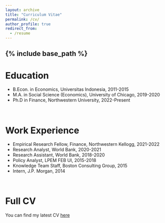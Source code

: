 ```yaml
---
layout: archive
title: "Curriculum Vitae"
permalink: /cv/
author_profile: true
redirect_from:
  - /resume
---
```


{% include base_path %}
---

Education
======
* B.Econ. in Economics, Universitas Indonesia, 2011-2015
* M.A. in Social Science (Economics), University of Chicago, 2019-2020
* Ph.D in Finance, Northwestern University, 2022-Present

&nbsp;  

Work Experience
======
* Empirical Research Fellow, Finance, Northwestern Kellogg, 2021-2022
* Research Analyst, World Bank, 2020-2021
* Research Assistant, World Bank, 2018-2020
* Policy Analyst, LPEM FEB UI, 2015-2018
* Knowledge Team Staff, Boston Consulting Group, 2015
* Intern, J.P. Morgan, 2014

&nbsp;  

Full CV
======
You can find my latest CV [here](files/Alvin_Ulido_Lumbanraja__CV_Final.pdf)


